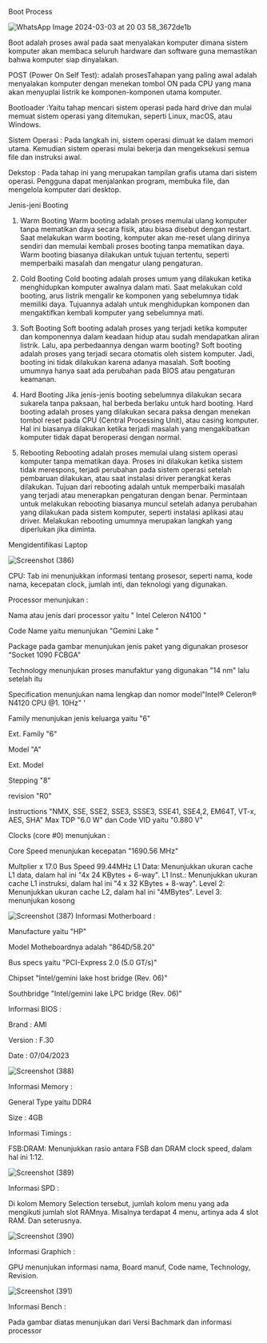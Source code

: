 Boot Process

![WhatsApp Image 2024-03-03 at 20 03 58_3672de1b](https://github.com/Mardzyska/SysOP24-3123521008-/assets/139208195/cb99f3f8-8c08-4436-8ba9-61a6d4ad312e)


Boot adalah proses awal pada saat menyalakan komputer dimana sistem komputer akan membaca seluruh hardware dan software guna memastikan bahwa komputer siap dinyalakan.

POST (Power On Self Test): adalah prosesTahapan yang paling awal adalah menyalakan komputer dengan menekan tombol ON pada CPU yang mana akan menyuplai listrik ke komponen-komponen utama komputer.

Bootloader :Yaitu tahap mencari sistem operasi pada hard drive dan mulai memuat sistem operasi yang ditemukan, seperti Linux, macOS, atau Windows.

Sistem Operasi : Pada langkah ini, sistem operasi dimuat ke dalam memori utama. Kemudian sistem operasi mulai bekerja dan mengeksekusi semua file dan instruksi awal.

Dekstop : Pada tahap ini yang merupakan tampilan grafis utama dari sistem operasi. Pengguna dapat menjalankan program, membuka file, dan mengelola komputer dari desktop.

Jenis-jeni Booting 

1. Warm Booting
Warm booting adalah proses memulai ulang komputer tanpa mematikan daya secara fisik, atau biasa disebut dengan restart. 
Saat melakukan warm booting, komputer akan me-reset ulang dirinya sendiri dan memulai kembali proses booting tanpa mematikan daya. 
Warm booting biasanya dilakukan untuk tujuan tertentu, seperti memperbaiki masalah dan mengatur ulang pengaturan.

2. Cold Booting
Cold booting adalah proses umum yang dilakukan ketika menghidupkan komputer awalnya dalam mati. 
Saat melakukan cold booting, arus listrik mengalir ke komponen yang sebelumnya tidak memiliki daya. 
Tujuannya adalah untuk menghidupkan komponen dan mengaktifkan kembali komputer yang sebelumnya mati.

3. Soft Booting
Soft booting adalah proses yang terjadi ketika komputer dan komponennya dalam keadaan hidup atau sudah mendapatkan aliran listrik. Lalu, apa perbedaannya dengan warm booting?
Soft booting adalah proses yang terjadi secara otomatis oleh sistem komputer. Jadi, booting ini tidak dilakukan karena adanya masalah. 
Soft booting umumnya hanya saat ada perubahan pada BIOS atau pengaturan keamanan. 

4. Hard Booting
Jika jenis-jenis booting sebelumnya dilakukan secara sukarela tanpa paksaan, hal berbeda berlaku untuk hard booting. 
Hard booting adalah proses yang dilakukan secara paksa dengan menekan tombol reset pada CPU (Central Processing Unit), atau casing komputer. 
Hal ini biasanya dilakukan ketika terjadi masalah yang mengakibatkan komputer tidak dapat beroperasi dengan normal.

5. Rebooting
Rebooting adalah proses memulai ulang sistem operasi komputer tanpa mematikan daya. Proses ini dilakukan ketika sistem tidak merespons, terjadi perubahan pada sistem operasi setelah pembaruan dilakukan, atau saat instalasi driver perangkat keras dilakukan. 
Tujuan dari rebooting adalah untuk memperbaiki masalah yang terjadi atau menerapkan pengaturan dengan benar. 
Permintaan untuk melakukan rebooting biasanya muncul setelah adanya perubahan yang dilakukan pada sistem komputer, seperti instalasi aplikasi atau driver. 
Melakukan rebooting umumnya merupakan langkah yang diperlukan jika diminta.


Mengidentifikasi Laptop


![Screenshot (386)](https://github.com/Mardzyska/SysOP24-3123521008-/assets/139208195/47160b2c-583b-4766-970c-6db95ab8748f)

CPU: Tab ini menunjukkan informasi tentang prosesor, seperti nama, kode nama, kecepatan clock, jumlah inti, dan teknologi yang digunakan.

Processor menunjukan :

Nama atau jenis dari processor yaitu " Intel Celeron N4100 "

Code Name yaitu menunjukan "Gemini Lake " 

Package pada gambar menunjukan jenis paket yang digunakan prosesor "Socket 1090 FCBGA" 

Technology menunjukan proses manufaktur yang digunakan "14 nm" lalu setelah itu

Specification menunjukan nama lengkap dan nomor model"Intel® Celeron® N4120 CPU @1. 10Hz" '

Family menunjukan jenis keluarga yaitu "6"

Ext. Family "6" 

Model "A"

Ext. Model 

Stepping "8"

revision "R0"

Instructions "NMX, SSE, SSE2, SSE3, SSSE3, SSE41, SSE4,2, EM64T, VT-x, AES, SHA"
Max TDP "6.0 W" dan Code VID yaitu "0.880 V"

Clocks (core #0) menunjukan :

Core Speed menunjukan kecepatan "1690.56 MHz"

Multplier x 17.0
Bus Speed 99.44MHz
L1 Data: Menunjukkan ukuran cache L1 data, dalam hal ini "4x 24 KBytes + 6-way".
L1 Inst.: Menunjukkan ukuran cache L1 instruksi, dalam hal ini "4 x 32 KBytes + 8-way".
Level 2: Menunjukkan ukuran cache L2, dalam hal ini "4MBytes".
Level 3: menunjukan kosong


![Screenshot (387)](https://github.com/Mardzyska/SysOP24-3123521008-/assets/139208195/29753310-c90d-471c-ae85-39e5bfbd06d2)
Informasi Motherboard :

Manufacture yaitu "HP"

Model Motheboardnya adalah "864D/58.20"

Bus specs yaitu "PCI-Express 2.0 (5.0 GT/s)"

Chipset "Intel/gemini lake host bridge (Rev. 06)"

Southbridge "Intel/gemini lake LPC bridge (Rev. 06)"

Informasi BIOS :

Brand : AMI

Version : F.30

Date : 07/04/2023


![Screenshot (388)](https://github.com/Mardzyska/SysOP24-3123521008-/assets/139208195/4b2d1286-1621-475e-a4bc-318d9e7013d0)

Informasi Memory :

General Type yaitu DDR4

Size : 4GB

Informasi Timings :

FSB:DRAM: Menunjukkan rasio antara FSB dan DRAM clock speed, dalam hal ini 1:12.

![Screenshot (389)](https://github.com/Mardzyska/SysOP24-3123521008-/assets/139208195/fda9f503-5f94-4895-8537-b67d123ad2cb)

Informasi SPD :

Di kolom Memory Selection tersebut, jumlah kolom menu yang ada mengikuti jumlah slot RAMnya. Misalnya terdapat 4 menu, artinya ada 4 slot RAM. Dan seterusnya.

![Screenshot (390)](https://github.com/Mardzyska/SysOP24-3123521008-/assets/139208195/148df31e-78a9-4624-b5cc-c1ee07f6bd69)

Informasi Graphich :

GPU menunjukan informasi nama, Board manuf, Code name, Technology, Revision.

![Screenshot (391)](https://github.com/Mardzyska/SysOP24-3123521008-/assets/139208195/30fd342e-4c81-4d8f-bd9e-ace3187a9e49)

Informasi Bench :

Pada gambar diatas menunjukan dari Versi Bachmark dan informasi processor


